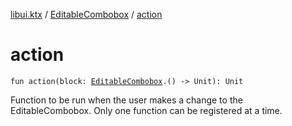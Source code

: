 [libui.ktx](../README.md) / [EditableCombobox](README.md) / [action](action.md)

# action

`fun action(block: `[`EditableCombobox`](README.md)`.() -> Unit): Unit`

Function to be run when the user makes a change to the EditableCombobox.
Only one function can be registered at a time.


